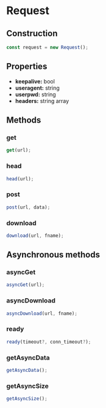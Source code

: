 # Request

## Construction  

```js
const request = new Request();
```

## Properties 

- **keepalive:** bool
- **useragent:** string
- **userpwd:** string
- **headers:** string array

## Methods

### get

```js
get(url);
```

### head

```js
head(url);
```

### post

```js
post(url, data);
```

### download

```js
download(url, fname);
```

## Asynchronous methods

### asyncGet

```js
asyncGet(url);
```

### asyncDownload

```js
asyncDownload(url, fname);
```

### ready

```js
ready(timeout?, conn_timeout?);
```

### getAsyncData

```js
getAsyncData();
```

### getAsyncSize

```js
getAsyncSize();